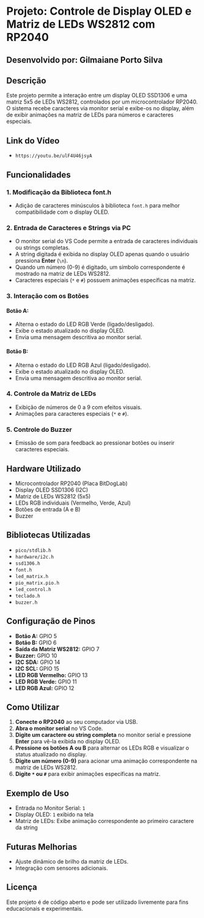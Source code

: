 # Projeto: Controle de Display OLED e Matriz de LEDs WS2812 com RP2040

## Desenvolvido por: Gilmaiane Porto Silva

## Descrição
Este projeto permite a interação entre um display OLED SSD1306 e uma matriz 5x5 de LEDs WS2812, controlados por um microcontrolador RP2040. O sistema recebe caracteres via monitor serial e exibe-os no display, além de exibir animações na matriz de LEDs para números e caracteres especiais.

## Link do Vídeo
- `https://youtu.be/ulF4U46jsyA`

## Funcionalidades

### 1. Modificação da Biblioteca font.h
- Adição de caracteres minúsculos à biblioteca `font.h` para melhor compatibilidade com o display OLED.

### 2. Entrada de Caracteres e Strings via PC
- O monitor serial do VS Code permite a entrada de caracteres individuais ou strings completas.
- A string digitada é exibida no display OLED apenas quando o usuário pressiona **Enter** (`\n`).
- Quando um número (0-9) é digitado, um símbolo correspondente é mostrado na matriz de LEDs WS2812.
- Caracteres especiais (`*` e `#`) possuem animações específicas na matriz.

### 3. Interação com os Botões
#### Botão A:
- Alterna o estado do LED RGB Verde (ligado/desligado).
- Exibe o estado atualizado no display OLED.
- Envia uma mensagem descritiva ao monitor serial.

#### Botão B:
- Alterna o estado do LED RGB Azul (ligado/desligado).
- Exibe o estado atualizado no display OLED.
- Envia uma mensagem descritiva ao monitor serial.

### 4. Controle da Matriz de LEDs
- Exibição de números de 0 a 9 com efeitos visuais.
- Animações para caracteres especiais (`*` e `#`).

### 5. Controle do Buzzer
- Emissão de som para feedback ao pressionar botões ou inserir caracteres especiais.

## Hardware Utilizado
- Microcontrolador RP2040 (Placa BitDogLab)
- Display OLED SSD1306 (I2C)
- Matriz de LEDs WS2812 (5x5)
- LEDs RGB individuais (Vermelho, Verde, Azul)
- Botões de entrada (A e B)
- Buzzer

## Bibliotecas Utilizadas
- `pico/stdlib.h`
- `hardware/i2c.h`
- `ssd1306.h`
- `font.h`
- `led_matrix.h`
- `pio_matrix.pio.h`
- `led_control.h`
- `teclado.h`
- `buzzer.h`

## Configuração de Pinos
- **Botão A:** GPIO 5
- **Botão B:** GPIO 6
- **Saída da Matriz WS2812:** GPIO 7
- **Buzzer:** GPIO 10
- **I2C SDA:** GPIO 14
- **I2C SCL:** GPIO 15
- **LED RGB Vermelho:** GPIO 13
- **LED RGB Verde:** GPIO 11
- **LED RGB Azul:** GPIO 12

## Como Utilizar
1. **Conecte o RP2040** ao seu computador via USB.
2. **Abra o monitor serial** no VS Code.
3. **Digite um caractere ou string completa** no monitor serial e pressione **Enter** para vê-la exibida no display OLED.
4. **Pressione os botões A ou B** para alternar os LEDs RGB e visualizar o status atualizado no display.
5. **Digite um número (0-9)** para acionar uma animação correspondente na matriz de LEDs WS2812.
6. **Digite `*` ou `#`** para exibir animações específicas na matriz.

## Exemplo de Uso
- Entrada no Monitor Serial: `1`
- Display OLED: `1` exibido na tela
- Matriz de LEDs: Exibe animação correspondente ao primeiro caractere da string

## Futuras Melhorias
- Ajuste dinâmico de brilho da matriz de LEDs.
- Integração com sensores adicionais.

## Licença
Este projeto é de código aberto e pode ser utilizado livremente para fins educacionais e experimentais.

